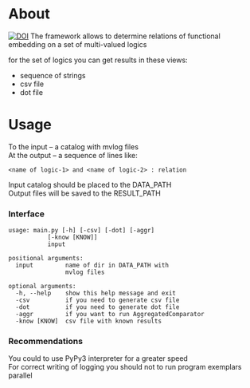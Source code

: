 # About
[![DOI](https://zenodo.org/badge/352626913.svg)](https://zenodo.org/badge/latestdoi/352626913)
The framework allows to determine relations of functional embedding on a set of multi-valued logics

for the set of logics you can get results in these views:
* sequence of strings
* csv file
* dot file

# Usage
To the input – a catalog with mvlog files  
At the output – a sequence of lines like:

    <name of logic-1> and <name of logic-2> : relation
 
Input catalog should be placed to the DATA_PATH  
Output files will be saved to the RESULT_PATH

### Interface 

    usage: main.py [-h] [-csv] [-dot] [-aggr]
               [-know [KNOW]]
               input

    positional arguments:
      input         name of dir in DATA_PATH with
                    mvlog files
    
    optional arguments:
      -h, --help    show this help message and exit
      -csv          if you need to generate csv file
      -dot          if you need to generate dot file
      -aggr         if you want to run AggregatedComparator
      -know [KNOW]  csv file with known results


### Recommendations
You could to use PyPy3 interpreter for a greater speed  
For correct writing of logging you should not to run program exemplars parallel